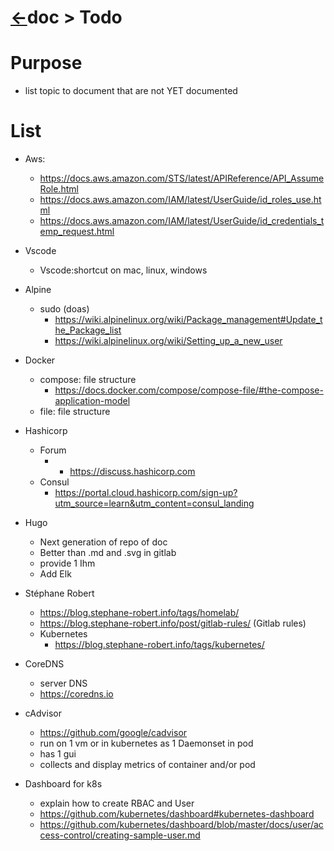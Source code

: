 # [&larr;][Repo_Readme]doc > Todo


[//]: #(Reference)
[Repo_Readme]:    ../README.md

[Whatis_List]:  ./list/whatis_list.md
[Howto_List]:   ./list/howto_list.md
[Ref_List]:     ./list/ref_list.md
[Cli_List]:     ./list/cli_list.md

[Project_Whatis]:     ./whatis/project_whatis.md
[GitlabCI_Whatis]:    ../gitlabci/README.md
[Container_whatis]:   ../term/whatis/container_whatis.md
[Image_whatis]:       ./whatis/image_whatis.md
[Container_whatis]:   ./whatis/container_whatis.md
[Dockerfile_whatis]:  ./whatis/dockerfile_whatis.md
[Var_whatis]:         ./whatis/var_whatis.md



# Purpose
- list topic to document that are not YET documented

# List
- Aws: 
  - https://docs.aws.amazon.com/STS/latest/APIReference/API_AssumeRole.html
  - https://docs.aws.amazon.com/IAM/latest/UserGuide/id_roles_use.html
  - https://docs.aws.amazon.com/IAM/latest/UserGuide/id_credentials_temp_request.html

- Vscode
  - Vscode:shortcut on mac, linux, windows
- Alpine
  - sudo (doas)
    - https://wiki.alpinelinux.org/wiki/Package_management#Update_the_Package_list
    - https://wiki.alpinelinux.org/wiki/Setting_up_a_new_user
- Docker
  - compose: file structure
    - https://docs.docker.com/compose/compose-file/#the-compose-application-model
  - file: file structure
- Hashicorp 
  - Forum
    - - https://discuss.hashicorp.com  
  - Consul  
    - https://portal.cloud.hashicorp.com/sign-up?utm_source=learn&utm_content=consul_landing
 
- Hugo
  - Next generation of repo of doc
  - Better than .md and .svg in gitlab
  - provide 1 Ihm
  - Add Elk 
 
-  Stéphane Robert
   - https://blog.stephane-robert.info/tags/homelab/ 
   - https://blog.stephane-robert.info/post/gitlab-rules/ (Gitlab rules)
   - Kubernetes
     - https://blog.stephane-robert.info/tags/kubernetes/  
- CoreDNS
  - server DNS
  - https://coredns.io
- cAdvisor
  - https://github.com/google/cadvisor
  - run on 1 vm or in kubernetes as 1 Daemonset in pod
  - has 1 gui
  - collects and display metrics of container and/or pod
- Dashboard for k8s
  - explain how to create RBAC and User
  - https://github.com/kubernetes/dashboard#kubernetes-dashboard
  - https://github.com/kubernetes/dashboard/blob/master/docs/user/access-control/creating-sample-user.md